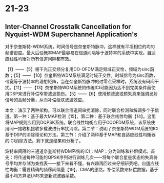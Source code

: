 # 21-23

## Inter-Channel Crosstalk Cancellation for Nyquist-WDM Superchannel Application's

对于奈奎斯特-WDM系统，时间信号是奈奎斯特脉冲，这样就有平坦相位的均匀频谱密度。最大后验概率MAP最容易在信道间隔等于波特率的系统中实现，自适应线性均衡对所有信道间隔都有效。

【1】——【5】相干光正交频分复用CO-OFDM满足频域正交性，频域为sinc函数；【5】——【10】奈奎斯特WDM系统满足时域正交性，时域信号为sinc函数，带宽等于波特率的理想矩阵，当在奈奎斯特脉冲的过零点采样时，系统没有码间干扰。【11】——【13】奈奎斯特WDM系统的传统ICI可能因为达不到完美条件而使用DSP来进行补偿窄带滤波损伤。【5】——【6】使用预滤波或预失真来强调发射信号的高频分量，从而补偿级联滤波效应。

本文：演示了两种架构，可以联合信道间串扰消除，同时联合检测和解调多个子信道。第一种：基于最大MAP检测【15】，第二种：基于联合线性均衡【14】。这里将MAP规则应用到DQPSK系统。联合线性均衡应用于COOFDM系统，该系统使用同一接收机接收多载波进行串扰消除。第二节：说明了奈奎斯特WDM系统的ICI基于DSP的消除理论和方法。第三节：介绍了两种基于MAP和自适应线性均衡器的ICI消除方法。剩下就是结果和分析了。

波特率间隔的三通道奈奎斯特WDM系统的ICI：MAP：分为训练和补偿模式。首先：将传送每种可能的QPSK序列进行训练几次——将每个联合星座状态的失真符号平均并存储为查找表——接下来看不懂，有兴趣再回过来仔细研究吧。自适应线性均衡：需要精确的频移间隔量【19】，CMA的思路，补偿系数来补偿数据，基于最小均方算法LMS来更新滤波器系数。


